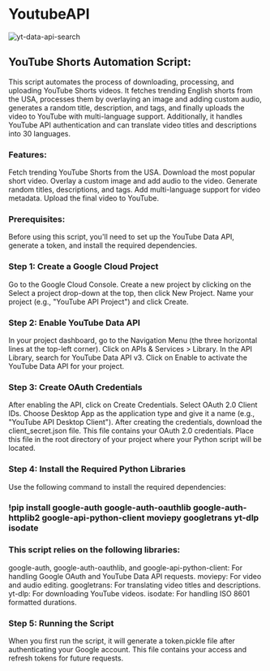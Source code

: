 # YoutubeAPI
![yt-data-api-search](https://github.com/user-attachments/assets/c0960e3a-72c4-4a3f-abf5-9e8661220dba)

## YouTube Shorts Automation Script:
This script automates the process of downloading, processing, and uploading YouTube Shorts videos. It fetches trending English shorts from the USA, processes them by overlaying an image and adding custom audio, generates a random title, description, and tags, and finally uploads the video to YouTube with multi-language support. Additionally, it handles YouTube API authentication and can translate video titles and descriptions into 30 languages.

### Features:
Fetch trending YouTube Shorts from the USA.
Download the most popular short video.
Overlay a custom image and add audio to the video.
Generate random titles, descriptions, and tags.
Add multi-language support for video metadata.
Upload the final video to YouTube.

### Prerequisites:
Before using this script, you'll need to set up the YouTube Data API, generate a token, and install the required dependencies.

### Step 1: Create a Google Cloud Project
Go to the Google Cloud Console.
Create a new project by clicking on the Select a project drop-down at the top, then click New Project.
Name your project (e.g., "YouTube API Project") and click Create.

### Step 2: Enable YouTube Data API
In your project dashboard, go to the Navigation Menu (the three horizontal lines at the top-left corner).
Click on APIs & Services > Library.
In the API Library, search for YouTube Data API v3.
Click on Enable to activate the YouTube Data API for your project.

### Step 3: Create OAuth Credentials
After enabling the API, click on Create Credentials.
Select OAuth 2.0 Client IDs.
Choose Desktop App as the application type and give it a name (e.g., "YouTube API Desktop Client").
After creating the credentials, download the client_secret.json file. This file contains your OAuth 2.0 credentials.
Place this file in the root directory of your project where your Python script will be located.

### Step 4: Install the Required Python Libraries
Use the following command to install the required dependencies:

### !pip install google-auth google-auth-oauthlib google-auth-httplib2 google-api-python-client moviepy googletrans yt-dlp isodate

### This script relies on the following libraries:
google-auth, google-auth-oauthlib, and google-api-python-client: For handling Google OAuth and YouTube Data API requests.
moviepy: For video and audio editing.
googletrans: For translating video titles and descriptions.
yt-dlp: For downloading YouTube videos.
isodate: For handling ISO 8601 formatted durations.

### Step 5: Running the Script
When you first run the script, it will generate a token.pickle file after authenticating your Google account. This file contains your access and refresh tokens for future requests.

